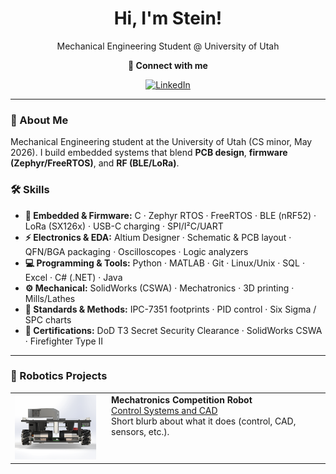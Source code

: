 <h1 align="center">Hi, I'm Stein!</h1>
<p align="center">
  Mechanical Engineering Student @ University of Utah
</p>

<p align="center"><b>🤳 Connect with me</b></p>
<p align="center">
  <a href="https://linkedin.com/in/steinwitt" title="LinkedIn">
    <img alt="LinkedIn" width="24" src="https://cdn.jsdelivr.net/npm/simple-icons@v3/icons/linkedin.svg">
  </a>
</p>

---

### 👋 About Me
Mechanical Engineering student at the University of Utah (CS minor, May 2026). I build embedded systems that blend **PCB design**, **firmware (Zephyr/FreeRTOS)**, and **RF (BLE/LoRa)**.

### 🛠️ Skills
- **🤖 Embedded & Firmware:** C · Zephyr RTOS · FreeRTOS · BLE (nRF52) · LoRa (SX126x) · USB-C charging · SPI/I²C/UART  
- **⚡ Electronics & EDA:** Altium Designer · Schematic & PCB layout · QFN/BGA packaging · Oscilloscopes · Logic analyzers  
- **💻 Programming & Tools:** Python · MATLAB · Git · Linux/Unix · SQL · Excel · C# (.NET) · Java  
- **⚙️ Mechanical:** SolidWorks (CSWA) · Mechatronics · 3D printing · Mills/Lathes  
- **📐 Standards & Methods:** IPC-7351 footprints · PID control · Six Sigma / SPC charts  
- **📜 Certifications:** DoD T3 Secret Security Clearance · SolidWorks CSWA · Firefighter Type II

---

### 🤖 Robotics Projects

<table>
  <tr>
    <td width="140" valign="top">
      <a href="https://github.com/steinwitt/mechatronics">
        <img src="assets/Front_View.png" alt="Mechatronics robot" width="130">
      </a>
    </td>
    <td valign="top">
      <b>Mechatronics Competition Robot</b><br>
      <a href="https://github.com/steinwitt/mechatronics">Control Systems and CAD</a><br>
      Short blurb about what it does (control, CAD, sensors, etc.).
    </td>
  </tr>
</table>


